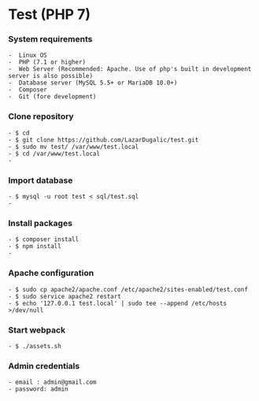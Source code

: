 # Test (PHP 7)

### System requirements
    -  Linux OS
    -  PHP (7.1 or higher)
    -  Web Server (Recommended: Apache. Use of php's built in development server is also possible)
    -  Database server (MySQL 5.5+ or MariaDB 10.0+)
    -  Composer
    -  Git (fore development)

### Clone repository
    - $ cd
    - $ git clone https://github.com/LazarDugalic/test.git
    - $ sudo mv test/ /var/www/test.local
    - $ cd /var/www/test.local
    -    
### Import database
    - $ mysql -u root test < sql/test.sql  
    -
### Install packages
    - $ composer install
    - $ npm install
    -
### Apache configuration   
    - $ sudo cp apache2/apache.conf /etc/apache2/sites-enabled/test.conf
    - $ sudo service apache2 restart
    - $ echo '127.0.0.1 test.local' | sudo tee --append /etc/hosts >/dev/null
    
### Start webpack
    - $ ./assets.sh
    
### Admin credentials
    - email : admin@gmail.com
    - password: admin    
    
    
    
